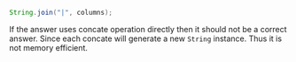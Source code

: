 ```java
String.join("|", columns);
```

If the answer uses concate operation directly then it should not be a correct answer. Since each concate will generate a new `String` instance. Thus it is not memory efficient.